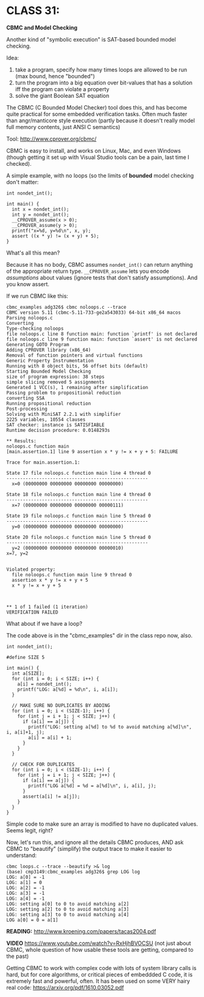 # CLASS 31:

**CBMC and Model Checking**

Another kind of "symbolic execution" is SAT-based bounded model checking.

Idea:

1. take a program, specify how  many times loops are allowed to be run (max bound, hence "bounded")
2. turn the program into a big equation over bit-values that has a solution iff the program can violate a property
3. solve the giant Boolean SAT equation

The CBMC (C Bounded Model Checker) tool does this, and has become quite practical for some embedded verification tasks.  Often much faster than angr/manticore style execution (partly because it doesn't really model full memory contents, just ANSI C semantics)

Tool: http://www.cprover.org/cbmc/

CBMC is easy to install, and works on Linux, Mac, and even Windows (though getting it set up with Visual Studio tools can be a pain, last time I checked).

A simple example, with no loops (so the limits of **bounded** model checking don't matter:

```
int nondet_int();

int main() {
  int x = nondet_int();
  int y = nondet_int();
  __CPROVER_assume(x > 0);
  __CPROVER_assume(y > 0);
  printf("x=%d, y=%d\n", x, y);
  assert ((x * y) != (x + y) + 5);
}
```
What's all this mean?

Because it has no body, CBMC assumes `nondet_int()` can return anything of the appropriate return type.  `__CPROVER_assume` lets you encode _assumptions_ about values (ignore tests that don't satisfy assumptions).  And you know assert.

If we run CBMC like this:

```
cbmc_examples adg326$ cbmc noloops.c --trace
CBMC version 5.11 (cbmc-5.11-733-ge2a543033) 64-bit x86_64 macos
Parsing noloops.c
Converting
Type-checking noloops
file noloops.c line 8 function main: function `printf' is not declared
file noloops.c line 9 function main: function `assert' is not declared
Generating GOTO Program
Adding CPROVER library (x86_64)
Removal of function pointers and virtual functions
Generic Property Instrumentation
Running with 8 object bits, 56 offset bits (default)
Starting Bounded Model Checking
size of program expression: 38 steps
simple slicing removed 5 assignments
Generated 1 VCC(s), 1 remaining after simplification
Passing problem to propositional reduction
converting SSA
Running propositional reduction
Post-processing
Solving with MiniSAT 2.2.1 with simplifier
2225 variables, 10554 clauses
SAT checker: instance is SATISFIABLE
Runtime decision procedure: 0.0148293s

** Results:
noloops.c function main
[main.assertion.1] line 9 assertion x * y != x + y + 5: FAILURE

Trace for main.assertion.1:

State 17 file noloops.c function main line 4 thread 0
----------------------------------------------------
  x=0 (00000000 00000000 00000000 00000000)

State 18 file noloops.c function main line 4 thread 0
----------------------------------------------------
  x=7 (00000000 00000000 00000000 00000111)

State 19 file noloops.c function main line 5 thread 0
----------------------------------------------------
  y=0 (00000000 00000000 00000000 00000000)

State 20 file noloops.c function main line 5 thread 0
----------------------------------------------------
  y=2 (00000000 00000000 00000000 00000010)
x=7, y=2


Violated property:
  file noloops.c function main line 9 thread 0
  assertion x * y != x + y + 5
  x * y != x + y + 5



** 1 of 1 failed (1 iteration)
VERIFICATION FAILED
```

What about if we have a loop?

The code above is in the "cbmc_examples" dir in the class repo now, also.

```
int nondet_int();

#define SIZE 5

int main() {
  int a[SIZE];
  for (int i = 0; i < SIZE; i++) {
    a[i] = nondet_int();
    printf("LOG: a[%d] = %d\n", i, a[i]);
  }

  // MAKE SURE NO DUPLICATES BY ADDING
  for (int i = 0; i < (SIZE-1); i++) {
    for (int j = i + 1; j < SIZE; j++) {
      if (a[i] == a[j]) {
        printf("LOG: setting a[%d] to %d to avoid matching a[%d]\n", i, a[i]+1, j);
        a[i] = a[i] + 1;
      }
    }
  }

  // CHECK FOR DUPLICATES
  for (int i = 0; i < (SIZE-1); i++) {
    for (int j = i + 1; j < SIZE; j++) {
      if (a[i] == a[j]) {
        printf("LOG a[%d] = %d = a[%d]\n", i, a[i], j);
      }
      assert(a[i] != a[j]);
    }
  }
}
```

Simple code to make sure an array is modified to have no duplicated values.  Seems legit, right?

Now, let's run this, and ignore all the details CBMC produces, AND ask CBMC to "beautify" (simplify) the output trace to make it easier to understand:

```
cbmc loops.c --trace --beautify >& log
(base) cmp3149:cbmc_examples adg326$ grep LOG log
LOG: a[0] = -1
LOG: a[1] = 0
LOG: a[2] = -1
LOG: a[3] = -1
LOG: a[4] = -1
LOG: setting a[0] to 0 to avoid matching a[2]
LOG: setting a[2] to 0 to avoid matching a[3]
LOG: setting a[3] to 0 to avoid matching a[4]
LOG a[0] = 0 = a[1]

```

**READING:** http://www.kroening.com/papers/tacas2004.pdf

**VIDEO** https://www.youtube.com/watch?v=RxHjhBVOCSU
(not just about CBMC, whole question of how usable these tools are getting, compared to the past)


Getting CBMC to work with complex code with lots of system library calls is hard, but for core algorithms, or critical pieces of embeddded C code, it is extremely fast and powerful, often.  It has been used on some VERY hairy real code:  https://arxiv.org/pdf/1610.03052.pdf
